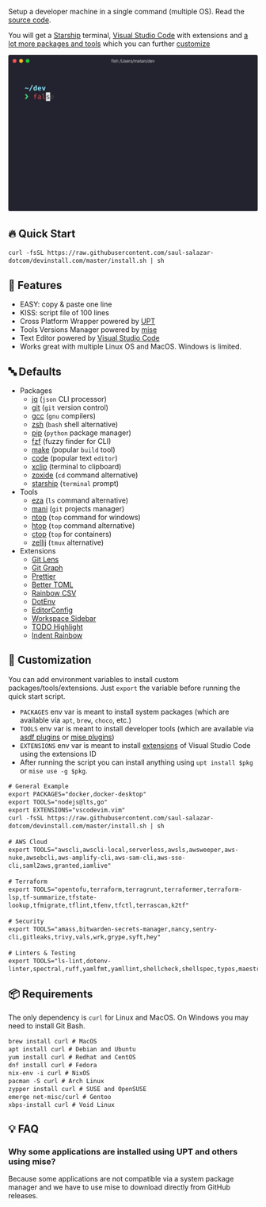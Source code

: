 Setup a developer machine in a single command (multiple OS). Read the [source code](https://github.com/saul-salazar-dotcom/devinstall.com).

You will get a [Starship](https://starship.rs/) terminal, [Visual Studio Code](https://code.visualstudio.com/) with extensions and [a lot more packages and tools](#defaults) which you can further [customize](#customization)

![starship example](https://raw.githubusercontent.com/starship/starship/master/media/demo.gif)

## 🔥 Quick Start
```shell
curl -fsSL https://raw.githubusercontent.com/saul-salazar-dotcom/devinstall.com/master/install.sh | sh
```

## 🚀 Features
- EASY: copy & paste one line
- KISS: script file of 100 lines
- Cross Platform Wrapper powered by [UPT](https://github.com/sigoden/upt)
- Tools Versions Manager powered by [mise](https://github.com/jdx/mise)
- Text Editor powered by [Visual Studio Code](https://code.visualstudio.com/)
- Works great with multiple Linux OS and MacOS. Windows is limited.

## 🔤 Defaults

- Packages
    - [jq](https://jqlang.github.io/jq/) (`json` CLI processor)
    - [git](https://git-scm.com/) (`git` version control)
    - [gcc](https://gcc.gnu.org/) (`gnu` compilers)
    - [zsh](https://www.zsh.org/) (`bash` shell alternative)
    - [pip](https://pip.pypa.io/en/stable/) (`python` package manager)
    - [fzf](https://github.com/junegunn/fzf) (fuzzy finder for CLI)
    - [make](https://www.gnu.org/software/make/) (popular `build` tool)
    - [code](https://code.visualstudio.com/) (popular text `editor`)
    - [xclip](https://github.com/astrand/xclip) (terminal to clipboard)
    - [zoxide](https://zoxide.dev/) (`cd` command alternative)
    - [starship](https://starship.rs/) (`terminal` prompt)
- Tools
    - [eza](https://eza.rocks/) (`ls` command alternative)
    - [mani](https://manicli.com/) (`git` projects manager)
    - [ntop](https://github.com/gsass1/NTop) (`top` command for windows)
    - [htop](https://htop.dev/) (`top` command alternative)
    - [ctop](https://ctop.sh/) (`top` for containers)
    - [zellij](https://zellij.dev/) (`tmux` alternative)
- Extensions
    - [Git Lens](https://marketplace.visualstudio.com/items?itemName=eamodio.gitlens)
    - [Git Graph](https://marketplace.visualstudio.com/items?itemName=mhutchie.git-graph)
    - [Prettier](https://marketplace.visualstudio.com/items?itemName=esbenp.prettier-vscode)
    - [Better TOML](https://marketplace.visualstudio.com/items?itemName=bungcip.better-toml)
    - [Rainbow CSV](https://marketplace.visualstudio.com/items?itemName=mechatroner.rainbow-csv)
    - [DotEnv](https://marketplace.visualstudio.com/items?itemName=mikestead.dotenv)
    - [EditorConfig](https://marketplace.visualstudio.com/items?itemName=EditorConfig.EditorConfig)
    - [Workspace Sidebar](https://marketplace.visualstudio.com/items?itemName=sketchbuch.vsc-workspace-sidebar)
    - [TODO Highlight](https://marketplace.visualstudio.com/items?itemName=wayou.vscode-todo-highlight)
    - [Indent Rainbow](https://marketplace.visualstudio.com/items?itemName=oderwat.indent-rainbow)

## 📝 Customization

You can add environment variables to install custom packages/tools/extensions. Just `export` the variable before running the quick start script.

- `PACKAGES` env var is meant to install system packages (which are available via `apt`, `brew`, `choco`, etc.)
- `TOOLS` env var is meant to install developer tools (which are available via [asdf plugins](https://github.com/asdf-vm/asdf-plugins?tab=readme-ov-file#plugin-list) or [mise plugins](https://github.com/mise-plugins/registry?tab=readme-ov-file#plugin-list))
- `EXTENSIONS` env var is meant to install [extensions](https://marketplace.visualstudio.com/vscode) of Visual Studio Code using the extensions ID
- After running the script you can install anything using `upt install $pkg` or `mise use -g $pkg`.

```shell
# General Example
export PACKAGES="docker,docker-desktop"
export TOOLS="nodejs@lts,go"
export EXTENSIONS="vscodevim.vim"
curl -fsSL https://raw.githubusercontent.com/saul-salazar-dotcom/devinstall.com/master/install.sh | sh

# AWS Cloud
export TOOLS="awscli,awscli-local,serverless,awsls,awsweeper,aws-nuke,awsebcli,aws-amplify-cli,aws-sam-cli,aws-sso-cli,saml2aws,granted,iamlive"

# Terraform
export TOOLS="opentofu,terraform,terragrunt,terraformer,terraform-lsp,tf-summarize,tfstate-lookup,tfmigrate,tflint,tfenv,tfctl,terrascan,k2tf"

# Security
export TOOLS="amass,bitwarden-secrets-manager,nancy,sentry-cli,gitleaks,trivy,vals,wrk,grype,syft,hey"

# Linters & Testing
export TOOLS="ls-lint,dotenv-linter,spectral,ruff,yamlfmt,yamllint,shellcheck,shellspec,typos,maestro,goss,hyperfine"
```

## 📦 Requirements

The only dependency is `curl` for Linux and MacOS. On Windows you may need to install Git Bash.

```shell
brew install curl # MacOS
apt install curl # Debian and Ubuntu
yum install curl # Redhat and CentOS
dnf install curl # Fedora
nix-env -i curl # NixOS
pacman -S curl # Arch Linux
zypper install curl # SUSE and OpenSUSE
emerge net-misc/curl # Gentoo
xbps-install curl # Void Linux
```

## 💡 FAQ

### Why some applications are installed using UPT and others using mise?
Because some applications are not compatible via a system package manager and we have to use mise to download directly from GitHub releases.
